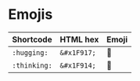 # Emojis

| Shortcode        | HTML hex          | Emoji          |
| ------------- |-------------| -------------|
| `:hugging:`      | `&#x1F917;`   | &#x1F917; |
| `:thinking:`      | `&#x1F914;`   | 	&#x1F914; |
